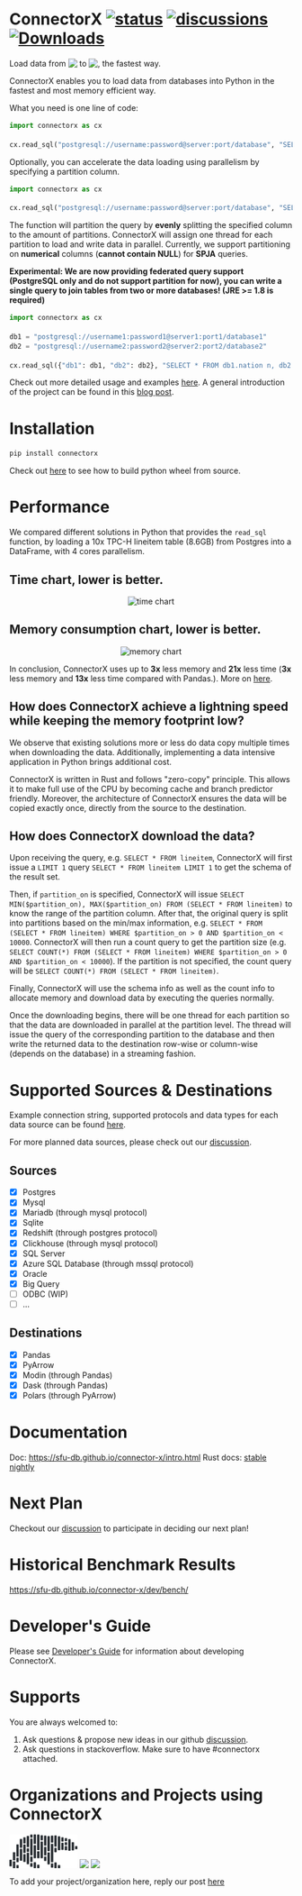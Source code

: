 # ConnectorX [![status][ci_badge]][ci_page] [![discussions][discussion_badge]][discussion_page] [![Downloads][download_badge]][download_page]

[ci_badge]: https://github.com/sfu-db/connector-x/workflows/ci/badge.svg
[ci_page]: https://github.com/sfu-db/connector-x/actions
[discussion_badge]: https://img.shields.io/badge/Forum-Github%20Discussions-blue
[discussion_page]: https://github.com/sfu-db/connector-x/discussions
[download_badge]: https://pepy.tech/badge/connectorx
[download_page]: https://pepy.tech/project/connectorx

Load data from <img src="https://raw.githubusercontent.com/sfu-db/connector-x/main/assets/sources.gif" width="6.5%" style="margin-bottom: -2px"/> to <img src="https://raw.githubusercontent.com/sfu-db/connector-x/main/assets/destinations.gif" width="7%" style="margin-bottom: -2px"/>, the fastest way.

ConnectorX enables you to load data from databases into Python in the fastest and most memory efficient way.

What you need is one line of code:

```python
import connectorx as cx

cx.read_sql("postgresql://username:password@server:port/database", "SELECT * FROM lineitem")
```

Optionally, you can accelerate the data loading using parallelism by specifying a partition column.

```python
import connectorx as cx

cx.read_sql("postgresql://username:password@server:port/database", "SELECT * FROM lineitem", partition_on="l_orderkey", partition_num=10)
```

The function will partition the query by **evenly** splitting the specified column to the amount of partitions.
ConnectorX will assign one thread for each partition to load and write data in parallel.
Currently, we support partitioning on **numerical** columns (**cannot contain NULL**) for **SPJA** queries. 

**Experimental: We are now providing federated query support (PostgreSQL only and do not support partition for now), you can write a single query to join tables from two or more databases! (JRE >= 1.8 is required)**

```python
import connectorx as cx

db1 = "postgresql://username1:password1@server1:port1/database1"
db2 = "postgresql://username2:password2@server2:port2/database2"

cx.read_sql({"db1": db1, "db2": db2}, "SELECT * FROM db1.nation n, db2.region r where n.n_regionkey = r.r_regionkey")
```

Check out more detailed usage and examples [here](https://sfu-db.github.io/connector-x/api.html). A general introduction of the project can be found in this [blog post](https://towardsdatascience.com/connectorx-the-fastest-way-to-load-data-from-databases-a65d4d4062d5).

# Installation

```bash
pip install connectorx
```

Check out [here](https://sfu-db.github.io/connector-x/install.html#build-from-source-code) to see how to build python wheel from source.

# Performance

We compared different solutions in Python that provides the `read_sql` function, by loading a 10x TPC-H lineitem table (8.6GB) from Postgres into a DataFrame, with 4 cores parallelism.

## Time chart, lower is better.

<p align="center"><img alt="time chart" src="https://raw.githubusercontent.com/sfu-db/connector-x/main/assets/pg-time.png"/></p>

## Memory consumption chart, lower is better.

<p align="center"><img alt="memory chart" src="https://raw.githubusercontent.com/sfu-db/connector-x/main/assets/pg-mem.png"/></p>

In conclusion, ConnectorX uses up to **3x** less memory and **21x** less time (**3x** less memory and **13x** less time compared with Pandas.). More on [here](https://github.com/sfu-db/connector-x/blob/main/Benchmark.md#benchmark-result-on-aws-r54xlarge).

## How does ConnectorX achieve a lightning speed while keeping the memory footprint low?

We observe that existing solutions more or less do data copy multiple times when downloading the data.
Additionally, implementing a data intensive application in Python brings additional cost.

ConnectorX is written in Rust and follows "zero-copy" principle.
This allows it to make full use of the CPU by becoming cache and branch predictor friendly. Moreover, the architecture of ConnectorX ensures the data will be copied exactly once, directly from the source to the destination.

## How does ConnectorX download the data?

Upon receiving the query, e.g. `SELECT * FROM lineitem`, ConnectorX will first issue a `LIMIT 1` query `SELECT * FROM lineitem LIMIT 1` to get the schema of the result set.

Then, if `partition_on` is specified, ConnectorX will issue `SELECT MIN($partition_on), MAX($partition_on) FROM (SELECT * FROM lineitem)` to know the range of the partition column.
After that, the original query is split into partitions based on the min/max information, e.g. `SELECT * FROM (SELECT * FROM lineitem) WHERE $partition_on > 0 AND $partition_on < 10000`.
ConnectorX will then run a count query to get the partition size (e.g. `SELECT COUNT(*) FROM (SELECT * FROM lineitem) WHERE $partition_on > 0 AND $partition_on < 10000`). If the partition
is not specified, the count query will be `SELECT COUNT(*) FROM (SELECT * FROM lineitem)`.

Finally, ConnectorX will use the schema info as well as the count info to allocate memory and download data by executing the queries normally.

Once the downloading begins, there will be one thread for each partition so that the data are downloaded in parallel at the partition level. The thread will issue the query of the corresponding
partition to the database and then write the returned data to the destination row-wise or column-wise (depends on the database) in a streaming fashion. 


# Supported Sources & Destinations

Example connection string, supported protocols and data types for each data source can be found [here](https://sfu-db.github.io/connector-x/databases.html).

For more planned data sources, please check out our [discussion](https://github.com/sfu-db/connector-x/discussions/61).

## Sources
- [x] Postgres
- [x] Mysql
- [x] Mariadb (through mysql protocol)
- [x] Sqlite
- [x] Redshift (through postgres protocol)
- [x] Clickhouse (through mysql protocol)
- [x] SQL Server
- [x] Azure SQL Database (through mssql protocol)
- [x] Oracle
- [x] Big Query
- [ ] ODBC (WIP)
- [ ] ...

## Destinations
- [x] Pandas
- [x] PyArrow
- [x] Modin (through Pandas)
- [x] Dask (through Pandas)
- [x] Polars (through PyArrow)

# Documentation

Doc: https://sfu-db.github.io/connector-x/intro.html
Rust docs: [stable](https://docs.rs/connectorx) [nightly](https://sfu-db.github.io/connector-x/connectorx/)

# Next Plan

Checkout our [discussion][discussion_page] to participate in deciding our next plan!

# Historical Benchmark Results

https://sfu-db.github.io/connector-x/dev/bench/

# Developer's Guide
Please see [Developer's Guide](https://github.com/sfu-db/connector-x/blob/main/CONTRIBUTING.md) for information about developing ConnectorX.

# Supports

You are always welcomed to:
1. Ask questions & propose new ideas in our github [discussion][discussion_page].
2. Ask questions in stackoverflow. Make sure to have #connectorx attached.

# Organizations and Projects using ConnectorX

[<img src="https://raw.githubusercontent.com/pola-rs/polars-static/master/logos/polars-logo-dark.svg" height="60" style="margin-bottom: -2px"/>](https://github.com/pola-rs/polars)
[<img src="https://raw.githubusercontent.com/sfu-db/dataprep/develop/assets/logo.png" height="60" style="margin-bottom: -2px"/>](https://dataprep.ai/)
[<img src="https://github.com/modin-project/modin/blob/3d6368edf311995ad231ec5342a51cd9e4e3dc20/docs/img/MODIN_ver2_hrz.png?raw=true" height="60" style="margin-bottom: -2px"/>](https://modin.readthedocs.io)

To add your project/organization here, reply our post [here](https://github.com/sfu-db/connector-x/discussions/146)
